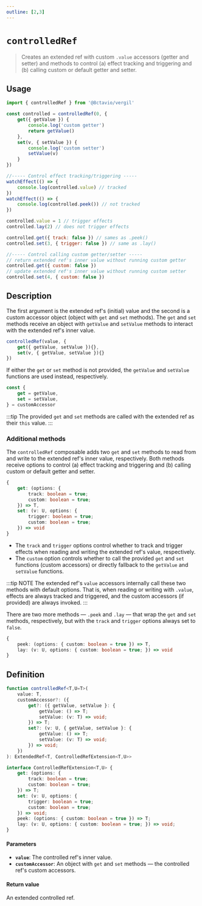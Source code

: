 ```yaml
---
outline: [2,3]
---
```


# `controlledRef`

> Creates an extended ref with custom `.value` accessors (getter and setter) and methods to control (a) effect tracking and triggering and (b) calling custom or default getter and setter.

## Usage

```js
import { controlledRef } from '@8ctavio/vergil'

const controlled = controlledRef(0, {
    get({ getValue }) {
        console.log('custom getter')
        return getValue()
    },
    set(v, { setValue }) {
        console.log('custom setter')
        setValue(v)
    }
})

//----- Control effect tracking/triggering -----
watchEffect(() => {
    console.log(controlled.value) // tracked
})
watchEffect(() => {
    console.log(controlled.peek()) // not tracked
})

controlled.value = 1 // trigger effects
controlled.lay(2) // does not trigger effects

controlled.get({ track: false }) // sames as .peek()
controlled.set(3, { trigger: false }) // same as .lay()

//----- Control calling custom getter/setter -----
// return extended ref's inner value without running custom getter
controlled.get({ custom: false })
// update extended ref's inner value without running custom setter
controlled.set(4, { custom: false })
```

## Description

The first argument is the extended ref's (initial) value and the second is a custom accessor object (object with `get` and `set` methods). The `get` and `set` methods receive an object with `getValue` and `setValue` methods to interact with the extended ref's inner value.

```js
controlledRef(value, {
    get({ getValue, setValue }){},
    set(v, { getValue, setValue }){}
})
```
If either the `get` or `set` method is not provided, the `getValue` and `setValue` functions are used instead, respectively.

```js
const {
    get = getValue,
    set = setValue,
} = customAccessor
```

:::tip
The provided `get` and `set` methods are called with the extended ref as their `this` value.
:::

### Additional methods

The `controlledRef` composable adds two `get` and `set` methods to read from and write to the extended ref's inner value, respectively. Both methods receive options to control (a) effect tracking and triggering and (b) calling custom or default getter and setter.

```ts
{
    get: (options: {
        track: boolean = true;
        custom: boolean = true;
    }) => T,
    set: (v: U, options: {
        trigger: boolean = true;
        custom: boolean = true;
    }) => void
}
```

- The `track` and `trigger` options control whether to track and trigger effects when reading and writing the extended ref's value, respectively.
- The `custom` option controls whether to call the provided `get` and `set` functions (custom accessors) or directly fallback to the `getValue` and `setValue` functions.

:::tip NOTE
The extended ref's `value` accessors internally call these two methods with default options. That is, when reading or writing with `.value`, effects are always tracked and triggered, and the custom accessors (if provided) are always invoked.
:::

There are two more methods — `.peek` and `.lay` — that wrap the `get` and `set` methods, respectively, but with the `track` and `trigger` options always set to `false`.

```ts
{
    peek: (options: { custom: boolean = true }) => T,
    lay: (v: U, options: { custom: boolean = true; }) => void
}
```

## Definition

```ts
function controlledRef<T,U=T>(
    value: T,
    customAccessor?: ({
        get?: ({ getValue, setValue }: {
            getValue: () => T;
            setValue: (v: T) => void;
        }) => T;
        set?: (v: U, { getValue, setValue }: {
            getValue: () => T;
            setValue: (v: T) => void;
        }) => void;
    })
): ExtendedRef<T, ControlledRefExtension<T,U>>

interface ControlledRefExtension<T,U> {
    get: (options: {
        track: boolean = true;
        custom: boolean = true;
    }) => T;
    set: (v: U, options: {
        trigger: boolean = true;
        custom: boolean = true;
    }) => void;
    peek: (options: { custom: boolean = true }) => T;
    lay: (v: U, options: { custom: boolean = true; }) => void;
}
```

#### Parameters

- **`value`**: The controlled ref's inner value.
- **`customAccessor`**:  An object with `get` and `set` methods — the controlled ref's custom accessors.

#### Return value

An extended controlled ref.